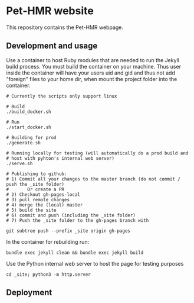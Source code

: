 # Pet-HMR website

This repository contains the Pet-HMR webpage.

## Development and usage

Use a container to host Ruby modules that are needed to run the Jekyll build process.
You must build the container on your machine. Thus user inside the container will have
your users uid and gid and thus not add "foreign" files to your home dir, when mount the 
project folder into the container.

```
# Currently the scripts only support linux

# Build
./build_docker.sh

# Run
./start_docker.sh

# Building for prod
./generate.sh

# Running locally for testing (will automatically do a prod build and 
# host with pyhton's internal web server)
./serve.sh

# Publishing to github:
# 1) Commit all your changes to the master branch (do not commit / push the _site folder)
#       Or create a PR
# 2) Checkout gh-pages-local
# 3) pull remote changes
# 4) merge the (local) master 
# 5) build the site
# 6) commit and push (including the _site folder) 
# 7) Push the _site folder to the gh-pages branch with

git subtree push --prefix _site origin gh-pages

```

In the container for rebuilding run:
```
bundle exec jekyll clean && bundle exec jekyll build
```

Use the Python internal web server to host the page for testing purposes

```
cd _site; python3 -m http.server
```

## Deployment
